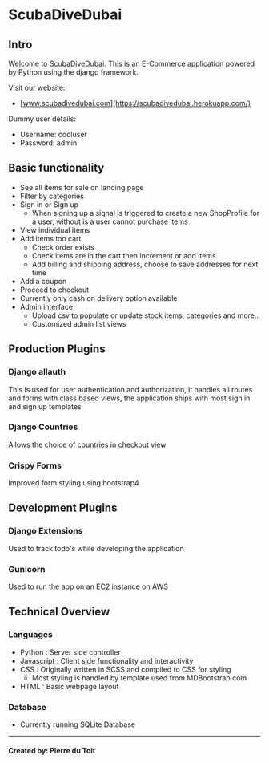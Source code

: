 # ScubaDiveDubai

## Intro

Welcome to ScubaDiveDubai. This is an E-Commerce application powered by Python using the django framework.

Visit our website:

- [www.scubadivedubai.com](https://scubadivedubai.herokuapp.com/)

Dummy user details:

- Username: cooluser
- Password: admin

## Basic functionality

- See all items for sale on landing page
- Filter by categories
- Sign in or Sign up
  - When signing up a signal is triggered to create a new ShopProfile for a user, without is a user cannot purchase items
- View individual items
- Add items too cart
  - Check order exists
  - Check items are in the cart then increment or add items
  - Add billing and shipping address, choose to save addresses for next time
- Add a coupon
- Proceed to checkout
- Currently only cash on delivery option available
- Admin interface
  - Upload csv to populate or update stock items, categories and more..
  - Customized admin list views

## Production Plugins

### Django allauth

This is used for user authentication and authorization, it handles all routes and forms with
class based views, the application ships with most sign in and sign up templates

### Django Countries

Allows the choice of countries in checkout view

### Crispy Forms

Improved form styling using bootstrap4

## Development Plugins

### Django Extensions

Used to track todo's while developing the application

### Gunicorn

Used to run the app on an EC2 instance on AWS

## Technical Overview

### Languages

- Python : Server side controller
- Javascript : Client side functionality and interactivity
- CSS : Originally written in SCSS and compiled to CSS for styling
  - Most styling is handled by template used from MDBootstrap.com
- HTML : Basic webpage layout

### Database

- Currently running SQLite Database

---

#### Created by: Pierre du Toit
